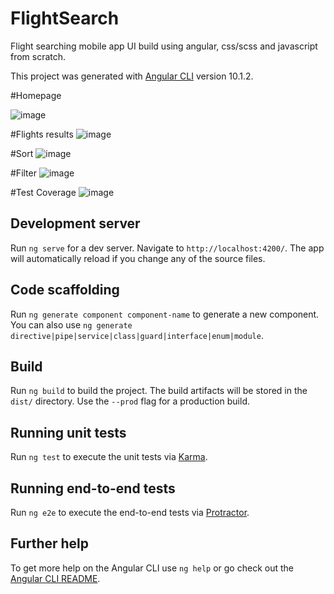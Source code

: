 # FlightSearch

Flight searching mobile app UI build using angular, css/scss and javascript from scratch.

This project was generated with [Angular CLI](https://github.com/angular/angular-cli) version 10.1.2.

#Homepage

![image](https://user-images.githubusercontent.com/22548364/120884667-0de0c280-c602-11eb-8d59-8de243357ab4.png)



#Flights results
![image](https://user-images.githubusercontent.com/22548364/120884678-22bd5600-c602-11eb-81e5-5bbb58405735.png)


#Sort
![image](https://user-images.githubusercontent.com/22548364/120882554-38c51980-c5f6-11eb-9b5c-eb1553b97c34.png)

#Filter
![image](https://user-images.githubusercontent.com/22548364/120882563-45497200-c5f6-11eb-927d-f1a4f5f49216.png)

#Test Coverage
![image](https://user-images.githubusercontent.com/22548364/120882507-02879a00-c5f6-11eb-9894-4326588e3899.png)

## Development server

Run `ng serve` for a dev server. Navigate to `http://localhost:4200/`. The app will automatically reload if you change any of the source files.

## Code scaffolding

Run `ng generate component component-name` to generate a new component. You can also use `ng generate directive|pipe|service|class|guard|interface|enum|module`.

## Build

Run `ng build` to build the project. The build artifacts will be stored in the `dist/` directory. Use the `--prod` flag for a production build.

## Running unit tests

Run `ng test` to execute the unit tests via [Karma](https://karma-runner.github.io).

## Running end-to-end tests

Run `ng e2e` to execute the end-to-end tests via [Protractor](http://www.protractortest.org/).

## Further help

To get more help on the Angular CLI use `ng help` or go check out the [Angular CLI README](https://github.com/angular/angular-cli/blob/master/README.md).
